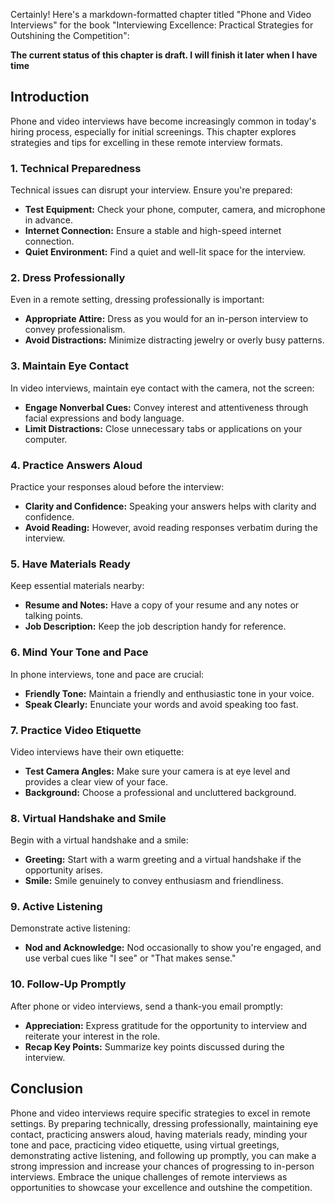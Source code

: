 Certainly! Here's a markdown-formatted chapter titled "Phone and Video Interviews" for the book "Interviewing Excellence: Practical Strategies for Outshining the Competition":

**The current status of this chapter is draft. I will finish it later when I have time**

Introduction
------------

Phone and video interviews have become increasingly common in today's hiring process, especially for initial screenings. This chapter explores strategies and tips for excelling in these remote interview formats.

### **1. Technical Preparedness**

Technical issues can disrupt your interview. Ensure you're prepared:

* **Test Equipment:** Check your phone, computer, camera, and microphone in advance.
* **Internet Connection:** Ensure a stable and high-speed internet connection.
* **Quiet Environment:** Find a quiet and well-lit space for the interview.

### **2. Dress Professionally**

Even in a remote setting, dressing professionally is important:

* **Appropriate Attire:** Dress as you would for an in-person interview to convey professionalism.
* **Avoid Distractions:** Minimize distracting jewelry or overly busy patterns.

### **3. Maintain Eye Contact**

In video interviews, maintain eye contact with the camera, not the screen:

* **Engage Nonverbal Cues:** Convey interest and attentiveness through facial expressions and body language.
* **Limit Distractions:** Close unnecessary tabs or applications on your computer.

### **4. Practice Answers Aloud**

Practice your responses aloud before the interview:

* **Clarity and Confidence:** Speaking your answers helps with clarity and confidence.
* **Avoid Reading:** However, avoid reading responses verbatim during the interview.

### **5. Have Materials Ready**

Keep essential materials nearby:

* **Resume and Notes:** Have a copy of your resume and any notes or talking points.
* **Job Description:** Keep the job description handy for reference.

### **6. Mind Your Tone and Pace**

In phone interviews, tone and pace are crucial:

* **Friendly Tone:** Maintain a friendly and enthusiastic tone in your voice.
* **Speak Clearly:** Enunciate your words and avoid speaking too fast.

### **7. Practice Video Etiquette**

Video interviews have their own etiquette:

* **Test Camera Angles:** Make sure your camera is at eye level and provides a clear view of your face.
* **Background:** Choose a professional and uncluttered background.

### **8. Virtual Handshake and Smile**

Begin with a virtual handshake and a smile:

* **Greeting:** Start with a warm greeting and a virtual handshake if the opportunity arises.
* **Smile:** Smile genuinely to convey enthusiasm and friendliness.

### **9. Active Listening**

Demonstrate active listening:

* **Nod and Acknowledge:** Nod occasionally to show you're engaged, and use verbal cues like "I see" or "That makes sense."

### **10. Follow-Up Promptly**

After phone or video interviews, send a thank-you email promptly:

* **Appreciation:** Express gratitude for the opportunity to interview and reiterate your interest in the role.
* **Recap Key Points:** Summarize key points discussed during the interview.

Conclusion
----------

Phone and video interviews require specific strategies to excel in remote settings. By preparing technically, dressing professionally, maintaining eye contact, practicing answers aloud, having materials ready, minding your tone and pace, practicing video etiquette, using virtual greetings, demonstrating active listening, and following up promptly, you can make a strong impression and increase your chances of progressing to in-person interviews. Embrace the unique challenges of remote interviews as opportunities to showcase your excellence and outshine the competition.
